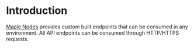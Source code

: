 # Introduction

[Maple Nodes](https://maplenodes.com) provides custom built endpoints that can be consumed in any environment. All API endpoints can be consumed through HTTP/HTTPS requests. 

